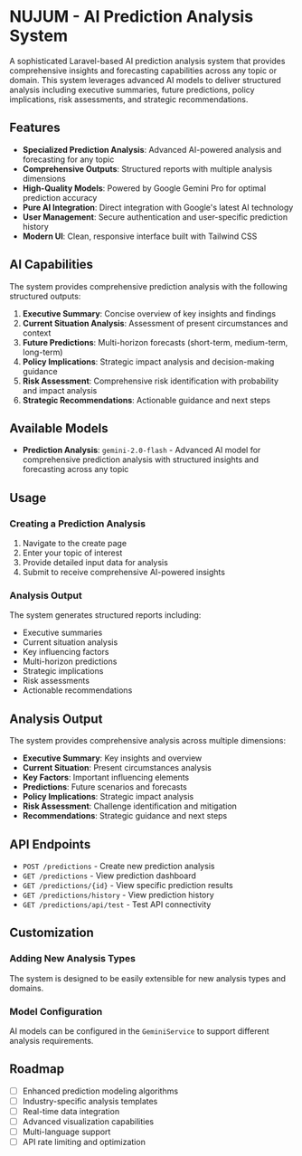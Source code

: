 # NUJUM - AI Prediction Analysis System

A sophisticated Laravel-based AI prediction analysis system that provides comprehensive insights and forecasting capabilities across any topic or domain. This system leverages advanced AI models to deliver structured analysis including executive summaries, future predictions, policy implications, risk assessments, and strategic recommendations.

## Features

- **Specialized Prediction Analysis**: Advanced AI-powered analysis and forecasting for any topic
- **Comprehensive Outputs**: Structured reports with multiple analysis dimensions
- **High-Quality Models**: Powered by Google Gemini Pro for optimal prediction accuracy
- **Pure AI Integration**: Direct integration with Google's latest AI technology
- **User Management**: Secure authentication and user-specific prediction history
- **Modern UI**: Clean, responsive interface built with Tailwind CSS

## AI Capabilities

The system provides comprehensive prediction analysis with the following structured outputs:

1. **Executive Summary**: Concise overview of key insights and findings
2. **Current Situation Analysis**: Assessment of present circumstances and context
3. **Future Predictions**: Multi-horizon forecasts (short-term, medium-term, long-term)
4. **Policy Implications**: Strategic impact analysis and decision-making guidance
5. **Risk Assessment**: Comprehensive risk identification with probability and impact analysis
6. **Strategic Recommendations**: Actionable guidance and next steps

## Available Models

- **Prediction Analysis**: `gemini-2.0-flash` - Advanced AI model for comprehensive prediction analysis with structured insights and forecasting across any topic

## Usage

### Creating a Prediction Analysis

1. Navigate to the create page
2. Enter your topic of interest
3. Provide detailed input data for analysis
4. Submit to receive comprehensive AI-powered insights

### Analysis Output

The system generates structured reports including:
- Executive summaries
- Current situation analysis
- Key influencing factors
- Multi-horizon predictions
- Strategic implications
- Risk assessments
- Actionable recommendations

## Analysis Output

The system provides comprehensive analysis across multiple dimensions:

- **Executive Summary**: Key insights and overview
- **Current Situation**: Present circumstances analysis
- **Key Factors**: Important influencing elements
- **Predictions**: Future scenarios and forecasts
- **Policy Implications**: Strategic impact analysis
- **Risk Assessment**: Challenge identification and mitigation
- **Recommendations**: Strategic guidance and next steps

## API Endpoints

- `POST /predictions` - Create new prediction analysis
- `GET /predictions` - View prediction dashboard
- `GET /predictions/{id}` - View specific prediction results
- `GET /predictions/history` - View prediction history
- `GET /predictions/api/test` - Test API connectivity

## Customization

### Adding New Analysis Types

The system is designed to be easily extensible for new analysis types and domains.

### Model Configuration

AI models can be configured in the `GeminiService` to support different analysis requirements.

## Roadmap

- [ ] Enhanced prediction modeling algorithms
- [ ] Industry-specific analysis templates
- [ ] Real-time data integration
- [ ] Advanced visualization capabilities
- [ ] Multi-language support
- [ ] API rate limiting and optimization
